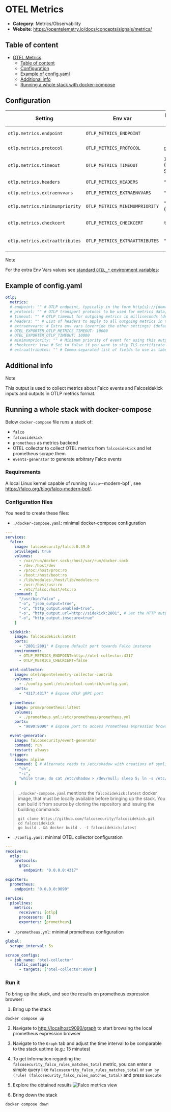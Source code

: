 # OTEL Metrics

- **Category**: Metrics/Observability
- **Website**: <https://opentelemetry.io/docs/concepts/signals/metrics/>

## Table of content

- [OTEL Metrics](#otel-metrics)
  - [Table of content](#table-of-content)
  - [Configuration](#configuration)
  - [Example of config.yaml](#example-of-configyaml)
  - [Additional info](#additional-info)
  - [Running a whole stack with docker-compose](#running-a-whole-stack-with-docker-compose)

## Configuration

| Setting                        | Env var                        | Default value      | Description                                                                                                                                         |
|--------------------------------|--------------------------------|--------------------|-----------------------------------------------------------------------------------------------------------------------------------------------------|
| `otlp.metrics.endpoint`        | `OTLP_METRICS_ENDPOINT`        |                    | OTLP endpoint, typically in the form http{s}://{domain or ip}:4318/v1/metrics                                                                       |
| `otlp.metrics.protocol`        | `OTLP_METRICS_PROTOCOL`        | `grpc`             | OTLP transport protocol to be used for metrics data; it can be `"grpc"` or `"http/protobuf"`                                                        |
| `otlp.metrics.timeout`         | `OTLP_METRICS_TIMEOUT`         | `10000` (from SDK) | OTLP timeout for outgoing metrics in milliseconds                                                                                                   |
| `otlp.metrics.headers`         | `OTLP_METRICS_HEADERS`         | `""`               | List of headers to apply to all outgoing metrics in the form of `some-key=some-value,other-key=other-value`                                         |
| `otlp.metrics.extraenvvars`    | `OTLP_METRICS_EXTRAENVVARS`    | `""`               | Extra env vars (override the other settings)                                                                                                        |
| `otlp.metrics.minimumpriority` | `OTLP_METRICS_MINIMUMPRIORITY` | `""` (=`debug`)    | Minimum priority of event for using this output, order is `emergency,alert,critical,error,warning,notice,informational,debug or ""`                 |
| `otlp.metrics.checkcert`       | `OTLP_METRICS_CHECKCERT`       | `true`             | Set to false if you want to skip TLS certificate validation (only with https)                                                                       |
| `otlp.metrics.extraattributes` | `OTLP_METRICS_EXTRAATTRIBUTES` | `""`               | Comma-separated list of fields to use as labels additionally to source, priority, rule, hostname, tags, k8s_ns_name, k8s_pod_name and custom_fields |

> [!NOTE]
For the extra Env Vars values see [standard `OTEL_*` environment variables](https://opentelemetry.io/docs/specs/otel/configuration/sdk-environment-variables/):

## Example of config.yaml

```yaml
otlp:
  metrics:
  # endpoint: "" # OTLP endpoint, typically in the form http{s}://{domain or ip}:4318/v1/metrics
  # protocol: "" # OTLP transport protocol to be used for metrics data; it can be "grpc" or "http/protobuf" (default: "grpc")
  # timeout: "" # OTLP timeout for outgoing metrics in milliseconds (default: "" which uses SDK default: 10000)
  # headers: "" # List of headers to apply to all outgoing metrics in the form of "some-key=some-value,other-key=other-value" (default: "")
  # extraenvvars: # Extra env vars (override the other settings) (default: "")
  # OTEL_EXPORTER_OTLP_METRICS_TIMEOUT: 10000
  # OTEL_EXPORTER_OTLP_TIMEOUT: 10000
  # minimumpriority: "" # Minimum priority of event for using this output, order is emergency|alert|critical|error|warning|notice|informational|debug or "" (default: "")
  # checkcert: true # Set to false if you want to skip TLS certificate validation (only with https) (default: true)
  # extraattributes: "" # Comma-separated list of fields to use as labels additionally to source, priority, rule, hostname, tags, k8s_ns_name, k8s_pod_name and custom_fields
```

## Additional info

> [!NOTE]
This output is used to collect metrics about Falco events and Falcosidekick inputs and outputs in OTLP metrics format.

## Running a whole stack with docker-compose

Below `docker-compose` file runs a stack of:

- `falco`
- `falcosidekick`
- `prometheus` as metrics backend
- OTEL collector to collect OTEL metrics from `falcosidekick` and let prometheus scrape them
- `events-generator` to generate arbitrary Falco events

### Requirements

A local Linux kernel capable of running `falco`--modern-bpf`, see <https://falco.org/blog/falco-modern-bpf/>.

### Configuration files

You need to create these files:

- `./docker-compose.yaml`: minimal docker-compose configuration

```yaml
---
services:
  falco:
    image: falcosecurity/falco:0.39.0
    privileged: true
    volumes:
      - /var/run/docker.sock:/host/var/run/docker.sock
      - /dev:/host/dev
      - /proc:/host/proc:ro
      - /boot:/host/boot:ro
      - /lib/modules:/host/lib/modules:ro
      - /usr:/host/usr:ro
      - /etc/falco:/host/etc:ro
    command: [
      "/usr/bin/falco" ,
      "-o", "json_output=true",
      "-o", "http_output.enabled=true",
      "-o", "http_output.url=http://sidekick:2801", # Set the HTTP output url to Falco sidekick endpoint
      "-o", "http_output.insecure=true"
    ]

  sidekick:
    image: falcosidekick:latest
    ports:
      - "2801:2801" # Expose default port towards Falco instance
    environment:
      - OTLP_METRICS_ENDPOINT=http://otel-collector:4317
      - OTLP_METRICS_CHECKCERT=false

  otel-collector:
    image: otel/opentelemetry-collector-contrib
    volumes:
      - ./config.yaml:/etc/otelcol-contrib/config.yaml
    ports:
      - "4317:4317" # Expose OTLP gRPC port

  prometheus:
    image: prom/prometheus:latest
    volumes:
      - ./prometheus.yml:/etc/prometheus/prometheus.yml
    ports:
      - "9090:9090" # Expose port to access Prometheus expression browser

  event-generator:
    image: falcosecurity/event-generator
    command: run
    restart: always
  trigger:
    image: alpine
    command: [ # Alternate reads to /etc/shadow with creations of symlinks from it
      "sh",
      "-c",
      "while true; do cat /etc/shadow > /dev/null; sleep 5; ln -s /etc/shadow shadow; rm shadow; sleep 5; done"
    ]
```

> `./docker-compose.yaml` mentions the `falcosidekick:latest` docker image, that must be locally available before
> bringing up the stack. You can build it from source by cloning the repository and issuing the building commands:
> ```shell
> git clone https://github.com/falcosecurity/falcosidekick.git
> cd falcosidekick
> go build . && docker build . -t falcosidekick:latest
> ```

- `./config.yaml`: minimal OTEL collector configuration

```yaml
---
receivers:
  otlp:
    protocols:
      grpc:
        endpoint: "0.0.0.0:4317"

exporters:
  prometheus:
    endpoint: "0.0.0.0:9090"

service:
  pipelines:
    metrics:
      receivers: [otlp]
      processors: []
      exporters: [prometheus]
```

- `./prometheus.yml`: minimal prometheus configuration

```yaml
global:
  scrape_interval: 5s

scrape_configs:
  - job_name: 'otel-collector'
    static_configs:
      - targets: ['otel-collector:9090']
```

### Run it

To bring up the stack, and see the results on prometheus expression browser:

1. Bring up the stack

  ```shell
  docker compose up
  ```

2. Navigate to <http://localhost:9090/graph> to start browsing the local prometheus expression browser

3. Navigate to the `Graph` tab and adjust the time interval to be comparable to the stack uptime (e.g.: 15 minutes)

5. To get information regarding the `falcosecurity_falco_rules_matches_total` metric, you can enter a simple query like
`falcosecurity_falco_rules_matches_total` or `sum by (rule) (falcosecurity_falco_rules_matches_total)` and press
`Execute`

6. Explore the obtained results
   ![Falco metrics view](images/otlp_metrics-prom_view.png)

1. Bring down the stack

  ```shell
  docker compose down
  ```
